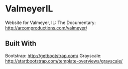 # ValmeyerIL
Website for Valmeyer, IL: The Documentary: http://arcomproductions.com/valmeyer/

## Built With
Bootstrap: http://getbootstrap.com/
Grayscale: http://startbootstrap.com/template-overviews/grayscale/
